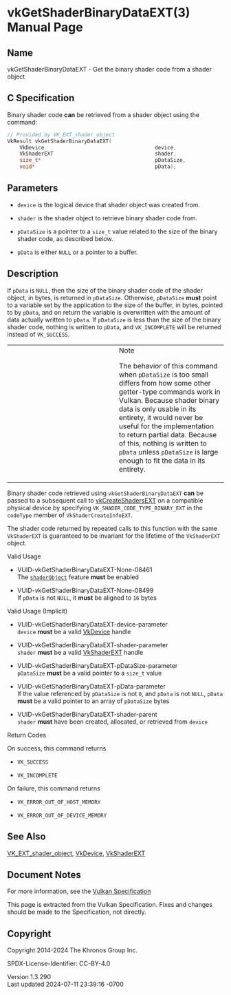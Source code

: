 # vkGetShaderBinaryDataEXT(3) Manual Page

## Name

vkGetShaderBinaryDataEXT - Get the binary shader code from a shader
object



## <a href="#_c_specification" class="anchor"></a>C Specification

Binary shader code **can** be retrieved from a shader object using the
command:

``` c
// Provided by VK_EXT_shader_object
VkResult vkGetShaderBinaryDataEXT(
    VkDevice                                    device,
    VkShaderEXT                                 shader,
    size_t*                                     pDataSize,
    void*                                       pData);
```

## <a href="#_parameters" class="anchor"></a>Parameters

- `device` is the logical device that shader object was created from.

- `shader` is the shader object to retrieve binary shader code from.

- `pDataSize` is a pointer to a `size_t` value related to the size of
  the binary shader code, as described below.

- `pData` is either `NULL` or a pointer to a buffer.

## <a href="#_description" class="anchor"></a>Description

If `pData` is `NULL`, then the size of the binary shader code of the
shader object, in bytes, is returned in `pDataSize`. Otherwise,
`pDataSize` **must** point to a variable set by the application to the
size of the buffer, in bytes, pointed to by `pData`, and on return the
variable is overwritten with the amount of data actually written to
`pData`. If `pDataSize` is less than the size of the binary shader code,
nothing is written to `pData`, and `VK_INCOMPLETE` will be returned
instead of `VK_SUCCESS`.

<table>
<colgroup>
<col style="width: 50%" />
<col style="width: 50%" />
</colgroup>
<tbody>
<tr>
<td class="icon"><em></em></td>
<td class="content">Note
<p>The behavior of this command when <code>pDataSize</code> is too small
differs from how some other getter-type commands work in Vulkan. Because
shader binary data is only usable in its entirety, it would never be
useful for the implementation to return partial data. Because of this,
nothing is written to <code>pData</code> unless <code>pDataSize</code>
is large enough to fit the data in its entirety.</p></td>
</tr>
</tbody>
</table>

Binary shader code retrieved using `vkGetShaderBinaryDataEXT` **can** be
passed to a subsequent call to
[vkCreateShadersEXT](https://registry.khronos.org/vulkan/specs/1.3-extensions/man/html/vkCreateShadersEXT.html) on a compatible physical
device by specifying `VK_SHADER_CODE_TYPE_BINARY_EXT` in the `codeType`
member of `VkShaderCreateInfoEXT`.

The shader code returned by repeated calls to this function with the
same `VkShaderEXT` is guaranteed to be invariant for the lifetime of the
`VkShaderEXT` object.

Valid Usage

- <a href="#VUID-vkGetShaderBinaryDataEXT-None-08461"
  id="VUID-vkGetShaderBinaryDataEXT-None-08461"></a>
  VUID-vkGetShaderBinaryDataEXT-None-08461  
  The <a
  href="https://registry.khronos.org/vulkan/specs/1.3-extensions/html/vkspec.html#features-shaderObject"
  target="_blank" rel="noopener"><code>shaderObject</code></a> feature
  **must** be enabled

- <a href="#VUID-vkGetShaderBinaryDataEXT-None-08499"
  id="VUID-vkGetShaderBinaryDataEXT-None-08499"></a>
  VUID-vkGetShaderBinaryDataEXT-None-08499  
  If `pData` is not `NULL`, it **must** be aligned to `16` bytes

Valid Usage (Implicit)

- <a href="#VUID-vkGetShaderBinaryDataEXT-device-parameter"
  id="VUID-vkGetShaderBinaryDataEXT-device-parameter"></a>
  VUID-vkGetShaderBinaryDataEXT-device-parameter  
  `device` **must** be a valid [VkDevice](https://registry.khronos.org/vulkan/specs/1.3-extensions/man/html/VkDevice.html) handle

- <a href="#VUID-vkGetShaderBinaryDataEXT-shader-parameter"
  id="VUID-vkGetShaderBinaryDataEXT-shader-parameter"></a>
  VUID-vkGetShaderBinaryDataEXT-shader-parameter  
  `shader` **must** be a valid [VkShaderEXT](https://registry.khronos.org/vulkan/specs/1.3-extensions/man/html/VkShaderEXT.html) handle

- <a href="#VUID-vkGetShaderBinaryDataEXT-pDataSize-parameter"
  id="VUID-vkGetShaderBinaryDataEXT-pDataSize-parameter"></a>
  VUID-vkGetShaderBinaryDataEXT-pDataSize-parameter  
  `pDataSize` **must** be a valid pointer to a `size_t` value

- <a href="#VUID-vkGetShaderBinaryDataEXT-pData-parameter"
  id="VUID-vkGetShaderBinaryDataEXT-pData-parameter"></a>
  VUID-vkGetShaderBinaryDataEXT-pData-parameter  
  If the value referenced by `pDataSize` is not `0`, and `pData` is not
  `NULL`, `pData` **must** be a valid pointer to an array of `pDataSize`
  bytes

- <a href="#VUID-vkGetShaderBinaryDataEXT-shader-parent"
  id="VUID-vkGetShaderBinaryDataEXT-shader-parent"></a>
  VUID-vkGetShaderBinaryDataEXT-shader-parent  
  `shader` **must** have been created, allocated, or retrieved from
  `device`

Return Codes

On success, this command returns  
- `VK_SUCCESS`

- `VK_INCOMPLETE`

On failure, this command returns  
- `VK_ERROR_OUT_OF_HOST_MEMORY`

- `VK_ERROR_OUT_OF_DEVICE_MEMORY`

## <a href="#_see_also" class="anchor"></a>See Also

[VK_EXT_shader_object](https://registry.khronos.org/vulkan/specs/1.3-extensions/man/html/VK_EXT_shader_object.html),
[VkDevice](https://registry.khronos.org/vulkan/specs/1.3-extensions/man/html/VkDevice.html), [VkShaderEXT](https://registry.khronos.org/vulkan/specs/1.3-extensions/man/html/VkShaderEXT.html)

## <a href="#_document_notes" class="anchor"></a>Document Notes

For more information, see the <a
href="https://registry.khronos.org/vulkan/specs/1.3-extensions/html/vkspec.html#vkGetShaderBinaryDataEXT"
target="_blank" rel="noopener">Vulkan Specification</a>

This page is extracted from the Vulkan Specification. Fixes and changes
should be made to the Specification, not directly.

## <a href="#_copyright" class="anchor"></a>Copyright

Copyright 2014-2024 The Khronos Group Inc.

SPDX-License-Identifier: CC-BY-4.0

Version 1.3.290  
Last updated 2024-07-11 23:39:16 -0700
